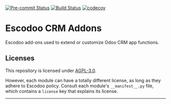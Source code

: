 
<!-- /!\ Non OCA Context : Set here the badge of your runbot / runboat instance. -->
[![Pre-commit Status](https://github.com/Escodoo/crm-addons/actions/workflows/pre-commit.yml/badge.svg?branch=16.0)](https://github.com/Escodoo/crm-addons/actions/workflows/pre-commit.yml?query=branch%3A16.0)
[![Build Status](https://github.com/Escodoo/crm-addons/actions/workflows/test.yml/badge.svg?branch=16.0)](https://github.com/Escodoo/crm-addons/actions/workflows/test.yml?query=branch%3A16.0)
[![codecov](https://codecov.io/gh/Escodoo/crm-addons/branch/16.0/graph/badge.svg)](https://codecov.io/gh/Escodoo/crm-addons)
<!-- /!\ Non OCA Context : Set here the badge of your translation instance. -->

<!-- /!\ do not modify above this line -->

# Escodoo CRM Addons

Escodoo add-ons used to extend or customize Odoo CRM app functions.

<!-- /!\ do not modify below this line -->

<!-- prettier-ignore-start -->



<!-- prettier-ignore-end -->

## Licenses

This repository is licensed under [AGPL-3.0](LICENSE).

However, each module can have a totally different license, as long as they adhere to Escodoo
policy. Consult each module's `__manifest__.py` file, which contains a `license` key
that explains its license.

----
<!-- /!\ Non OCA Context : Set here the full description of your organization. -->
